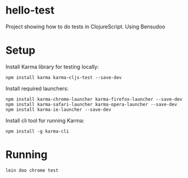 # hello-test

Project showing how to do tests in ClojureScript. Using Bensudoo

# Setup

Install Karma library for testing locally:

    npm install karma karma-cljs-test --save-dev

Install required launchers:

    npm install karma-chrome-launcher karma-firefox-launcher --save-dev
    npm install karma-safari-launcher karma-opera-launcher --save-dev
    npm install karma-ie-launcher --save-dev

Install cli tool for running Karma:

    npm install -g karma-cli

# Running

    lein doo chrome test